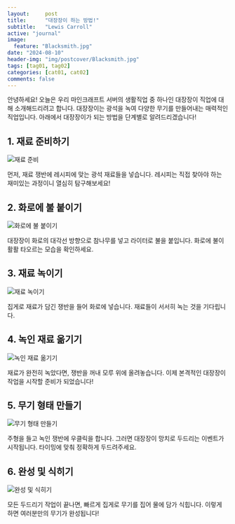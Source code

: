 ```yaml
---
layout:     post
title:      "대장장이 하는 방법!"
subtitle:   "Lewis Carroll"
active: "journal"
image:
  feature: "Blacksmith.jpg"
date: "2024-08-10"
header-img: "img/postcover/Blacksmith.jpg"
tags: [tag01, tag02]
categories: [cat01, cat02]
comments: false
---
```


안녕하세요! 오늘은 우리 마인크래프트 서버의 생활직업 중 하나인 대장장이 직업에 대해 소개해드리려고 합니다. 대장장이는 광석을 녹여 다양한 무기를 만들어내는 매력적인 직업입니다. 아래에서 대장장이가 되는 방법을 단계별로 알려드리겠습니다!

## 1. 재료 준비하기

![재료 준비](img/postcover/1.gif)

먼저, 재료 쟁반에 레시피에 맞는 광석 재료들을 넣습니다. 레시피는 직접 찾아야 하는 재미있는 과정이니 열심히 탐구해보세요!

## 2. 화로에 불 붙이기

![화로에 불 붙이기](img/postcover/2.gif)

대장장이 화로의 대각선 방향으로 참나무를 넣고 라이터로 불을 붙입니다. 화로에 불이 활활 타오르는 모습을 확인하세요.

## 3. 재료 녹이기

![재료 녹이기](img/postcover/3.gif)

집게로 재료가 담긴 쟁반을 들어 화로에 넣습니다. 재료들이 서서히 녹는 것을 기다립니다.

## 4. 녹인 재료 옮기기

![녹인 재료 옮기기](img/postcover/4.gif)

재료가 완전히 녹았다면, 쟁반을 꺼내 모루 위에 올려놓습니다. 이제 본격적인 대장장이 작업을 시작할 준비가 되었습니다!

## 5. 무기 형태 만들기

![무기 형태 만들기](img/postcover/5.gif)

주형을 들고 녹인 쟁반에 우클릭을 합니다. 그러면 대장장이 망치로 두드리는 이벤트가 시작됩니다. 타이밍에 맞춰 정확하게 두드려주세요.

## 6. 완성 및 식히기

![완성 및 식히기](img/postcover/6.gif)

모든 두드리기 작업이 끝나면, 빠르게 집게로 무기를 집어 물에 담가 식힙니다. 이렇게 하면 여러분만의 무기가 완성됩니다!


